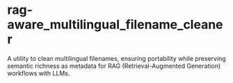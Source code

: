 # rag-aware_multilingual_filename_cleaner
A utility to clean multilingual filenames, ensuring portability while preserving semantic richness as metadata for RAG (Retrieval-Augmented Generation) workflows with LLMs.
